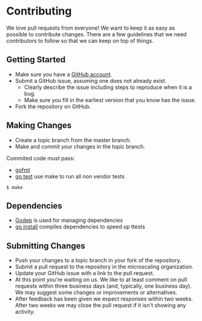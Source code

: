 # Contributing

We love pull requests from everyone! We want to keep it as easy as possible to
contribute changes. There are a few guidelines that we need contributors to
follow so that we can keep on top of things.

## Getting Started

* Make sure you have a [GitHub account](https://github.com/signup/free).
* Submit a GitHub issue, assuming one does not already exist.
  * Clearly describe the issue including steps to reproduce when it is a bug.
  * Make sure you fill in the earliest version that you know has the issue.
* Fork the repository on GitHub.

## Making Changes

* Create a topic branch from the master branch.
* Make and commit your changes in the topic branch.

Commited code must pass:

* [gofmt](https://golang.org/cmd/gofmt)
* [go test](https://golang.org/cmd/go/#hdr-Test_packages) use make to run all non vendor tests

```
$ make
```

## Dependencies

* [Godep](https://github.com/tools/godep) is used for managing dependencies
* [go install](https://golang.org/cmd/go/#hdr-Compile_and_install_packages_and_dependencies) compiles dependencies to speed up ttests

## Submitting Changes

* Push your changes to a topic branch in your fork of the repository.
* Submit a pull request to the repository in the microscaling organization.
* Update your GitHub issue with a link to the pull request.
* At this point you're waiting on us. We like to at least comment on pull requests
within three business days (and, typically, one business day). We may suggest
some changes or improvements or alternatives.
* After feedback has been given we expect responses within two weeks. After two
  weeks we may close the pull request if it isn't showing any activity.
